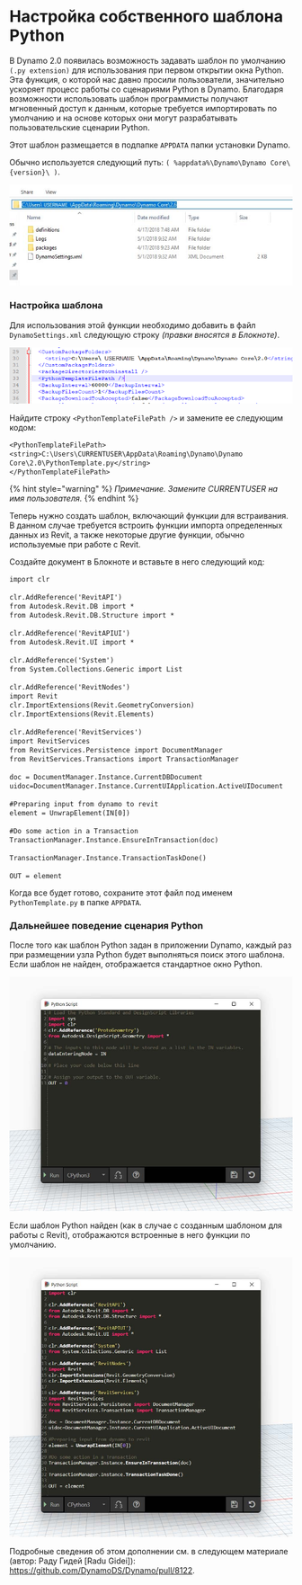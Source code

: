 # Настройка собственного шаблона Python

В Dynamo 2.0 появилась возможность задавать шаблон по умолчанию `(.py extension)` для использования при первом открытии окна Python. Эта функция, о которой нас давно просили пользователи, значительно ускоряет процесс работы со сценариями Python в Dynamo. Благодаря возможности использовать шаблон программисты получают мгновенный доступ к данным, которые требуется импортировать по умолчанию и на основе которых они могут разрабатывать пользовательские сценарии Python.

Этот шаблон размещается в подпапке `APPDATA` папки установки Dynamo.

Обычно используется следующий путь: `( %appdata%\Dynamo\Dynamo Core\{version}\ )`.

![](<../images/8-3/3/python templates - appdata folder location.jpg>)

### Настройка шаблона

Для использования этой функции необходимо добавить в файл `DynamoSettings.xml` следующую строку _(правки вносятся в Блокноте)_.

![](<../images/8-3/3/python templates -dynamo settings xml file.png>)

Найдите строку `<PythonTemplateFilePath />` и замените ее следующим кодом:

```
<PythonTemplateFilePath>
<string>C:\Users\CURRENTUSER\AppData\Roaming\Dynamo\Dynamo Core\2.0\PythonTemplate.py</string>
</PythonTemplateFilePath>
```

{% hint style="warning" %}
_Примечание. Замените CURRENTUSER на имя пользователя._
{% endhint %}

Теперь нужно создать шаблон, включающий функции для встраивания. В данном случае требуется встроить функции импорта определенных данных из Revit, а также некоторые другие функции, обычно используемые при работе с Revit.

Создайте документ в Блокноте и вставьте в него следующий код:

```
import clr

clr.AddReference('RevitAPI')
from Autodesk.Revit.DB import *
from Autodesk.Revit.DB.Structure import *

clr.AddReference('RevitAPIUI')
from Autodesk.Revit.UI import *

clr.AddReference('System')
from System.Collections.Generic import List

clr.AddReference('RevitNodes')
import Revit
clr.ImportExtensions(Revit.GeometryConversion)
clr.ImportExtensions(Revit.Elements)

clr.AddReference('RevitServices')
import RevitServices
from RevitServices.Persistence import DocumentManager
from RevitServices.Transactions import TransactionManager

doc = DocumentManager.Instance.CurrentDBDocument
uidoc=DocumentManager.Instance.CurrentUIApplication.ActiveUIDocument

#Preparing input from dynamo to revit
element = UnwrapElement(IN[0])

#Do some action in a Transaction
TransactionManager.Instance.EnsureInTransaction(doc)

TransactionManager.Instance.TransactionTaskDone()

OUT = element
```

Когда все будет готово, сохраните этот файл под именем `PythonTemplate.py` в папке `APPDATA`.

### Дальнейшее поведение сценария Python

После того как шаблон Python задан в приложении Dynamo, каждый раз при размещении узла Python будет выполняться поиск этого шаблона. Если шаблон не найден, отображается стандартное окно Python.

![](<../images/8-3/3/python templates - before setup template.jpg>)

Если шаблон Python найден (как в случае с созданным шаблоном для работы с Revit), отображаются встроенные в него функции по умолчанию.

![](<../images/8-3/3/python templates - after setup template.jpg>)

Подробные сведения об этом дополнении см. в следующем материале (автор: Раду Гидей [Radu Gidei]): https://github.com/DynamoDS/Dynamo/pull/8122.
